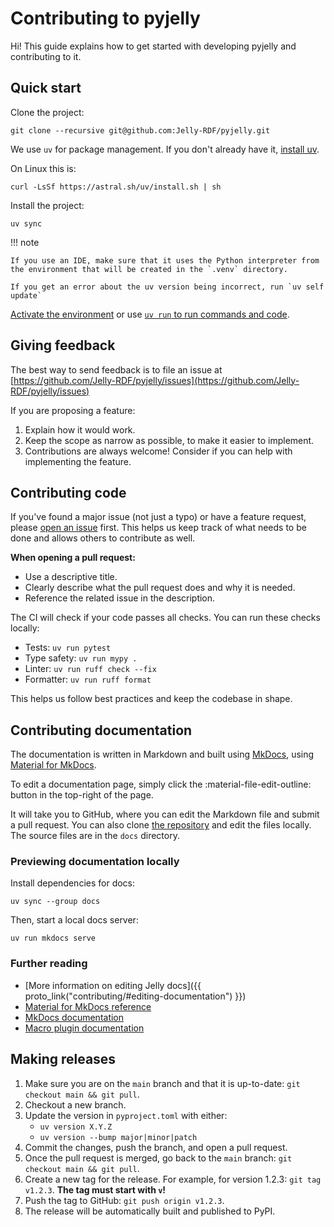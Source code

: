 # Contributing to pyjelly

Hi! This guide explains how to get started with developing pyjelly and contributing to it.

## Quick start

Clone the project: 

```shell
git clone --recursive git@github.com:Jelly-RDF/pyjelly.git
```

We use `uv` for package management. If you don't already have it, [install uv](https://github.com/astral-sh/uv).

On Linux this is: 

```shell
curl -LsSf https://astral.sh/uv/install.sh | sh
```

Install the project:

```shell
uv sync
```

!!! note 
    
    If you use an IDE, make sure that it uses the Python interpreter from the environment that will be created in the `.venv` directory.

    If you get an error about the uv version being incorrect, run `uv self update`

[Activate the environment](https://docs.python.org/3/library/venv.html#how-venvs-work) or use [`uv run` to run commands and code](https://docs.astral.sh/uv/guides/projects/). 

## Giving feedback

The best way to send feedback is to file an issue at [https://github.com/Jelly-RDF/pyjelly/issues](https://github.com/Jelly-RDF/pyjelly/issues)

If you are proposing a feature:

1. Explain how it would work.
2. Keep the scope as narrow as possible, to make it easier to implement.
3. Contributions are always welcome! Consider if you can help with implementing the feature.

## Contributing code

If you've found a major issue (not just a typo) or have a feature request, please [open an issue](https://github.com/Jelly-RDF/pyjelly/issues/new/choose) first. This helps us keep track of what needs to be done and allows others to contribute as well.

**When opening a pull request:**

- Use a descriptive title.
- Clearly describe what the pull request does and why it is needed.
- Reference the related issue in the description.

The CI will check if your code passes all checks. You can run these checks locally:

- Tests: `uv run pytest`
- Type safety: `uv run mypy .`
- Linter: `uv run ruff check --fix`
- Formatter: `uv run ruff format`

This helps us follow best practices and keep the codebase in shape.

## Contributing documentation

The documentation is written in Markdown and built using [MkDocs](https://www.mkdocs.org/), using [Material for MkDocs](https://squidfunk.github.io/mkdocs-material/).

To edit a documentation page, simply click the :material-file-edit-outline: button in the top-right of the page.

It will take you to GitHub, where you can edit the Markdown file and submit a pull request. You can also clone [the repository](https://github.com/Jelly-RDF/pyjelly) and edit the files locally. The source files are in the `docs` directory.

### Previewing documentation locally

Install dependencies for docs:

```shell
uv sync --group docs
```

Then, start a local docs server:

```shell
uv run mkdocs serve
```

### Further reading

- [More information on editing Jelly docs]({{ proto_link("contributing/#editing-documentation") }})
- [Material for MkDocs reference](https://squidfunk.github.io/mkdocs-material/reference/)
- [MkDocs documentation](https://www.mkdocs.org/user-guide/writing-your-docs/)
- [Macro plugin documentation](https://mkdocs-macros-plugin.readthedocs.io/en/latest/)

## Making releases

1. Make sure you are on the `main` branch and that it is up-to-date: `git checkout main && git pull`.
2. Checkout a new branch.
3. Update the version in `pyproject.toml` with either:
    - `uv version X.Y.Z`
    - `uv version --bump major|minor|patch`
4. Commit the changes, push the branch, and open a pull request.
5. Once the pull request is merged, go back to the `main` branch: `git checkout main && git pull`.
6. Create a new tag for the release. For example, for version 1.2.3: `git tag v1.2.3`. **The tag must start with `v`!**
7. Push the tag to GitHub: `git push origin v1.2.3`.
8. The release will be automatically built and published to PyPI.

